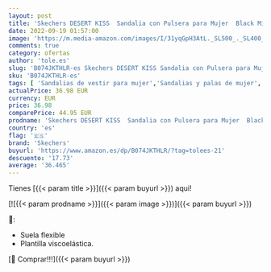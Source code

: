 ```yaml
---
layout: post
title: 'Skechers DESERT KISS  Sandalia con Pulsera para Mujer  Black Microfiber Suede/ Gore Trim  37 EU'
date: 2022-09-19 01:57:00
image: 'https://m.media-amazon.com/images/I/31yqGpH3AtL._SL500_._SL400_.jpg'
comments: true
category: ofertas
author: 'tole.es'
slug: 'B074JKTHLR-es Skechers DESERT KISS Sandalia con Pulsera para Mujer Black...'
sku: 'B074JKTHLR-es'
tags: [ 'Sandalias de vestir para mujer','Sandalias y palas de mujer','Zapatos','Zapatos para mujer','Zapatos y complementos','sandalia','skechers','🇪🇸', ]
actualPrice: 36.98 EUR
currency: EUR
price: 36.98
comparePrice: 44.95 EUR
prodname: 'Skechers DESERT KISS  Sandalia con Pulsera para Mujer  Black Microfiber Suede/ Gore Trim  37 EU'
country: 'es'
flag: '🇪🇸'
brand: 'Skechers'
buyurl: 'https://www.amazon.es/dp/B074JKTHLR/?tag=tolees-21'
descuento: '17.73'
average: '36.465'
---
```


Tienes [{{< param title >}}]({{< param buyurl >}}) aqui!

[![{{< param prodname >}}]({{< param image >}})]({{< param buyurl >}})

🔎:

- Suela flexible
- Plantilla viscoelástica.

[🛒 Comprar!!!]({{< param buyurl >}})
